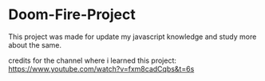 # Doom-Fire-Project

This project was made for update my javascript knowledge and study more about the same.

credits for the channel where i learned this project: https://www.youtube.com/watch?v=fxm8cadCqbs&t=6s
